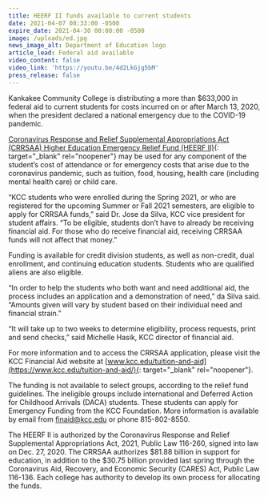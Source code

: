 ```yaml
---
title: HEERF II funds available to current students
date: 2021-04-07 08:33:00 -0500
expire_date: 2021-04-30 00:00:00 -0500
image: /uploads/ed.jpg
news_image_alt: Department of Education logo
article_lead: Federal aid available
video_content: false
video_link: 'https://youtu.be/4d2LkGjg5bM'
press_release: false
---
```


Kankakee Community College is distributing a more than $633,000 in federal aid to current students for costs incurred on or after March 13, 2020, when the president declared a national emergency due to the COVID-19 pandemic.

[Coronavirus Response and Relief Supplemental Appropriations Act (CRRSAA) Higher Education Emergency Relief Fund (HEERF II)](https://www2.ed.gov/about/offices/list/ope/crrsaa.html){: target="_blank" rel="noopener"} may be used for any component of the student’s cost of attendance or for emergency costs that arise due to the coronavirus pandemic, such as tuition, food, housing, health care (including mental health care) or child care.

&ldquo;KCC students who were enrolled during the Spring 2021, or who are registered for the upcoming Summer or Fall 2021 semesters, are eligible to apply for CRRSAA funds,&rdquo; said Dr. Jose da Silva, KCC vice president for student affairs. &ldquo;To be eligible, students don’t have to already be receiving financial aid. For those who do receive financial aid, receiving CRRSAA funds will not affect that money.&rdquo;

Funding is available for credit division students, as well as non-credit, dual enrollment, and continuing education students. Students who are qualified aliens are also eligible.

&ldquo;In order to help the students who both want and need additional aid, the process includes an application and a demonstration of need,&rdquo; da Silva said. &ldquo;Amounts given will vary by student based on their individual need and financial strain.&rdquo;

&ldquo;It will take up to two weeks to determine eligibility, process requests, print and send checks,&rdquo; said Michelle Hasik, KCC director of financial aid.

For more information and to access the CRRSAA application, please visit the KCC Financial Aid website at [www.kcc.edu/tuition-and-aid](https://www.kcc.edu/tuition-and-aid/){: target="_blank" rel="noopener"}.

The funding is not available to select groups, according to the relief fund guidelines. The ineligible groups include international and Deferred Action for Childhood Arrivals (DACA) students. These students can apply for Emergency Funding from the KCC Foundation. More information is available by email from [finaid@kcc.edu](mailto:finaid@kcc.edu) or phone 815-802-8550.

The HEERF II is authorized by the Coronavirus Response and Relief Supplemental Appropriations Act, 2021, Public Law 116-260, signed into law on Dec. 27, 2020. The CRRSAA authorizes $81.88 billion in support for education, in addition to the $30.75 billion provided last spring through the Coronavirus Aid, Recovery, and Economic Security (CARES) Act, Public Law 116-136. Each college has authority to develop its own process for allocating the funds.
